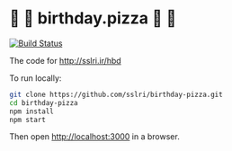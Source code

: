 # :birthday: :pizza: birthday.pizza :birthday: :pizza:

[![Build Status](https://travis-ci.org/kevinsawicki/birthday-pizza.svg)](https://travis-ci.org/kevinsawicki/birthday-pizza)

The code for http://sslri.ir/hbd

To run locally:

```sh
git clone https://github.com/sslri/birthday-pizza.git
cd birthday-pizza
npm install
npm start
```

Then open [http://localhost:3000](http://localhost:3000) in a browser.
